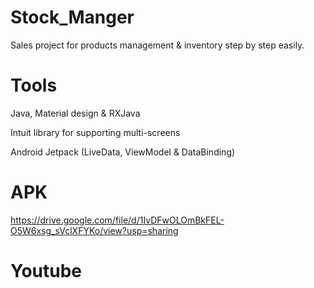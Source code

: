 # Stock_Manger
Sales project for products management &amp; inventory step by step easily.

# Tools

Java, Material design & RXJava

Intuit library for supporting multi-screens

Android Jetpack (LiveData, ViewModel & DataBinding)

# APK

https://drive.google.com/file/d/1IvDFwOLOmBkFEL-O5W6xsg_sVclXFYKo/view?usp=sharing

# Youtube
